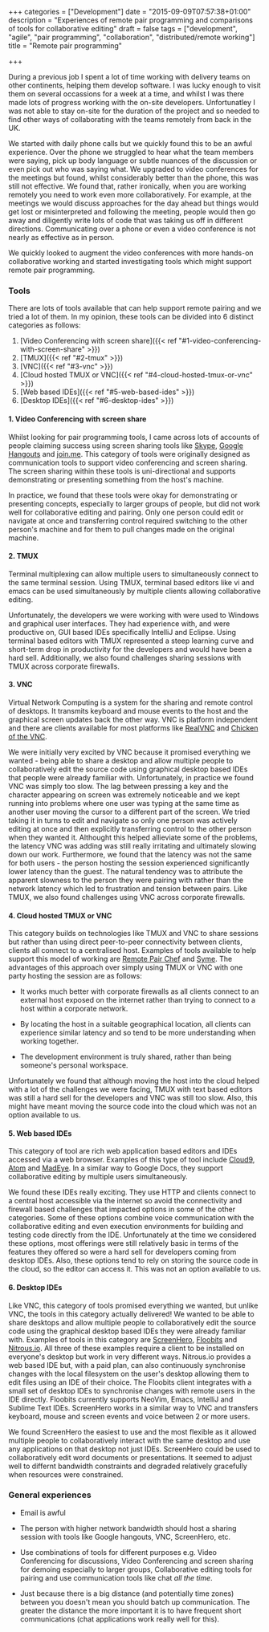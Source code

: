 +++
categories = ["Development"]
date = "2015-09-09T07:57:38+01:00"
description = "Experiences of remote pair programming and comparisons of tools for collaborative editing"
draft = false
tags = ["development", "agile", "pair programming", "collaboration", "distributed/remote working"]
title = "Remote pair programming"

+++

During a previous job I spent a lot of time working with delivery teams on other continents, helping them develop software. I was lucky enough to visit them on several occassions for a week at a time, and whilst I was there made lots of progress working with the on-site developers.  Unfortunatley I was not able to stay on-site for the duration of the project and so needed to find other ways of collaborating with the teams remotely from back in the UK.

We started with daily phone calls but we quickly found this to be an awful experience.  Over the phone we struggled to hear what the team members were saying, pick up body language or subtle nuances of the discussion or even pick out who was saying what.  We upgraded to video conferences for the meetings but found, whilst considerably better than the phone, this was still not effective.  We found that, rather ironically, when you are working remotely you need to work even more collaboratively.  For example, at the meetings we would discuss approaches for the day ahead but things would get lost or misinterpreted and following the meeting, people would then go away and diligently write lots of code that was taking us off in different directions.  Communicating over a phone or even a video conference is not nearly as effective as in person.  

We quickly looked to augment the video conferences with more hands-on collaborative working and started investigating tools which might support remote pair programming.

### Tools

There are lots of tools available that can help support remote pairing and we tried a lot of them.  In my opinion, these tools can be divided into 6 distinct categories as follows:

1. [Video Conferencing with screen share]({{< ref "#1-video-conferencing-with-screen-share" >}})
2. [TMUX]({{< ref "#2-tmux" >}})
3. [VNC]({{< ref "#3-vnc" >}})
4. [Cloud hosted TMUX or VNC]({{< ref "#4-cloud-hosted-tmux-or-vnc" >}})
5. [Web based IDEs]({{< ref "#5-web-based-ides" >}})
6. [Desktop IDEs]({{< ref "#6-desktop-ides" >}})

#### 1. Video Conferencing with screen share

Whilst looking for pair programming tools, I came across lots of accounts of people claiming success using screen sharing tools like [Skype](http://www.skype.com), [Google Hangouts](http://hangouts.google.com) and [join.me](http://www.join.me).  This category of tools were originally designed as communication tools to support video conferencing and screen sharing.  The screen sharing within these tools is uni-directional and supports demonstrating or presenting something from the host's machine.

In practice, we found that these tools were okay for demonstrating or presenting concepts, especially to larger groups of people, but did not work well for collaborative editing and pairing.  Only one person could edit or navigate at once and transferring control required switching to the other person's machine and for them to pull changes made on the original machine.

#### 2. TMUX

Terminal multiplexing can allow multiple users to simultaneously connect to the same terminal session.  Using TMUX, terminal based editors like vi and emacs can be used simultaneously by multiple clients allowing collaborative editing.

Unfortunately, the developers we were working with were used to Windows and graphical user interfaces.  They had experience with, and were productive on, GUI based IDEs specifically IntelliJ and Eclipse.  Using terminal based editors with TMUX represented a steep learning curve and short-term drop in productivity for the developers and would have been a hard sell.  Additionally, we also found challenges sharing sessions with TMUX across corporate firewalls.

#### 3. VNC

Virtual Network Computing is a system for the sharing and remote control of desktops.  It transmits keyboard and mouse events to the host and the graphical screen updates back the other way.  VNC is platform independent and there are clients available for most platforms like [RealVNC](https://www.realvnc.com/) and [Chicken of the VNC](http://sourceforge.net/projects/cotvnc/).

We were initially very excited by VNC because it promised everything we wanted - being able to share a desktop and allow multiple people to collaboratively edit the source code using graphical desktop based IDEs that people were already familiar with.  Unfortunately, in practice we found VNC was simply too slow.  The lag between pressing a key and the character appearing on screen was extremely noticeable and we kept running into problems where one user was typing at the same time as another user moving the cursor to a different part of the screen.  We tried taking it in turns to edit and navigate so only one person was actively editing at once and then explicitly transferring control to the other person when they wanted it.  Althought this helped allieviate some of the problems, the latency VNC was adding was still really irritating and ultimately slowing down our work. Furthermore, we found that the latency was not the same for both users - the person hosting the session experienced significantly lower latency than the guest.  The natural tendency was to attribute the apparent slowness to the person they were pairing with rather than the network latency which led to frustration and tension between pairs.  Like TMUX, we also found challenges using VNC across corporate firewalls.

#### 4. Cloud hosted TMUX or VNC

This category builds on technologies like TMUX and VNC to share sessions but rather than using direct peer-to-peer connectivity between clients, clients all connect to a centralised host.  Examples of tools available to help support this model of working are [Remote Pair Chef](https://github.com/rondale-sc/remote_pair_chef) and [Syme](https://syme.herokuapp.com/).  The advantages of this approach over simply using TMUX or VNC with one party hosting the session are as follows:

- It works much better with corporate firewalls as all clients connect to an external host exposed on the internet rather than trying to connect to a host within a corporate network.

- By locating the host in a suitable geographical location, all clients can experience similar latency and so tend to be more understanding when working together.

- The development environment is truly shared, rather than being someone's personal workspace.

Unfortunately we found that although moving the host into the cloud helped with a lot of the challenges we were facing, TMUX with text based editors was still a hard sell for the developers and VNC was still too slow.  Also, this might have meant moving the source code into the cloud which was not an option available to us.

#### 5. Web based IDEs

This category of tool are rich web application based editors and IDEs accessed via a web browser.  Examples of this type of tool include [Cloud9](https://c9.io/), [Atom](https://atom.io/) and [MadEye](https://madeye.io/).  In a similar way to Google Docs, they support collaborative editing by multiple users simultaneously.  

We found these IDEs really exciting.  They use HTTP and clients connect to a central host accessible via the internet so avoid the connectivity and firewall based challenges that impacted options in some of the other categories.  Some of these options combine voice communication with the collaborative editing and even execution environments for building and testing code directly from the IDE.  Unfortunately at the time we considered these options, most offerings were still relatively basic in terms of the features they offered so were a hard sell for developers coming from desktop IDEs.  Also, these options tend to rely on storing the source code in the cloud, so the editor can access it.  This was not an option available to us.


#### 6. Desktop IDEs

Like VNC, this category of tools promised everything we wanted, but unlike VNC, the tools in this category actually delivered!  We wanted to be able to share desktops and allow multiple people to collaboratively edit the source code using the graphical desktop based IDEs they were already familiar with.  Examples of tools in this category are [ScreenHero](https://screenhero.com/), [Floobits](https://floobits.com/) and [Nitrous.io](https://www.nitrous.io/).  All three of these examples require a client to be installed on everyone's desktop but work in very different ways.  Nitrous.io provides a web based IDE but, with a paid plan, can also continuously synchronise changes with the local filesystem on the user's desktop allowing them to edit files using an IDE of their choice.  The Floobits client integrates with a small set of desktop IDEs to synchronise changes with remote users in the IDE directly.  Floobits currently supports NeoVim, Emacs, IntelliJ and Sublime Text IDEs.  ScreenHero works in a similar way to VNC and transfers keyboard, mouse and screen events and voice between 2 or more users.  

We found ScreenHero the easiest to use and the most flexible as it allowed multiple people to collaboratively interact with the same desktop and use any applications on that desktop not just IDEs.  ScreenHero could be used to collaboratively edit word documents or presentations.  It seemed to adjust well to differnt bandwidth constraints and degraded relatively gracefully when resources were constrained.

### General experiences

- Email is awful

- The person with higher network bandwidth should host a sharing session with tools like Google hangouts, VNC, ScreenHero, etc.

- Use combinations of tools for different purposes e.g. Video Conferencing for discussions, Video Conferencing and screen sharing for demoing especially to larger groups, Collaborative editing tools for pairing and use communication tools like chat *all the time*.

- Just because there is a big distance (and potentially time zones) between you doesn't mean you should batch up communication.  The greater the distance the more important it is to have frequent short communications (chat applications work really well for this).